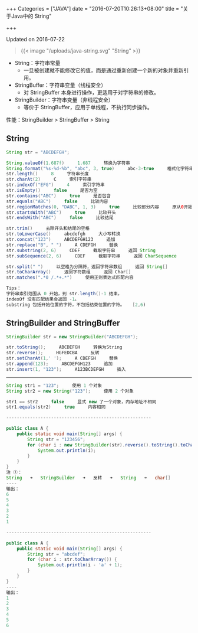 +++
Categories = ["JAVA"]
date = "2016-07-20T10:26:13+08:00"
title = "关于Java中的 String"

+++

<!--more-->

Updated on 2016-07-22

> {{< image "/uploads/java-string.svg" "String" >}}

* String：字符串常量
  * 一旦被创建就不能修改它的值，而是通过重新创建一个新的对象并重新引用。
* StringBuffer：字符串变量（线程安全）
  * 对 StringBuffer 本身进行操作，更适用于对字符串的修改。
* StringBuilder：字符串变量（非线程安全）
  * 等价于 StringBuffer，应用于单线程，不执行同步操作。

性能：StringBuilder > StringBuffer > String

## String
```java
String str = "ABCDEFGH";

String.valueOf(1.687f)     1.687     转换为字符串
String.format("%s-%d-%b", "abc", 3, true)     abc-3-true     格式化字符串
str.length()     8     字符串长度
str.charAt(2)     C     索引字符串
str.indexOf("EFG")     4     索引字符串
str.isEmpty()     false     是否为空
str.contains("ABC")     true     是否包含
str.equals("ABC")     false     比较内容
str.regionMatches(0, "DABC", 1, 3)     true     比较部分内容     原从0开始，新从1开始，比较长度为3
str.startsWith("ABC")     true     比较开头
str.endsWith("ABC")     false     比较结尾

str.trim()     去除开头和结尾的空格
str.toLowerCase()     abcdefgh     大小写转换
str.concat("123")     ABCDEFGH123     追加
str.replace("B", " ")     A CDEFGH     替换
str.substring(2, 6)     CDEF     截取字符串     返回 String
str.subSequence(2, 6)     CDEF     截取字符串     返回 CharSequence

str.split(" ")     以空格为分隔符，返回字符串数组     返回 String[]
str.toCharArray()     返回字符数组     返回 Char[]
str.matches(".*0 /.*+.*")     使用正则表达式匹配内容

Tips：
字符串索引范围从 0 开始，到 str.length()-1 结束。
indexOf 没有匹配结果会返回 -1。
substring 包括开始位置的字符，不包括结束位置的字符。   [2,6)
```

## StringBuilder and StringBuffer
```java
StringBuilder str = new StringBuilder("ABCDEFGH");

str.toString();     ABCDEFGH     转换为String
str.reverse();     HGFEDCBA     反转
str.setCharAt(1,' ');     A CDEFGH     替换
str.append(123);     ABCDEFGH123     追加
str.insert(1, "123");     A123BCDEFGH     插入
```

---

```java
String str1 = "123";     使用 1 个对象
String str2 = new String("123");     使用 2 个对象

str1 == str2     false     显式 new 了一个对象，内存地址不相同
str1.equals(str2)     true     内容相同

-------------------------------------------------------

public class A {
    public static void main(String[] args) {
        String str = "123456";
        for (char i : new StringBuilder(str).reverse().toString().toCharArray()) {     ①
            System.out.println(i);
        }
    }
}
注 ①：
String   ➜   StringBuilder   ➜   反转   ➜   String   ➜   char[]
----
输出：
6
5
4
3
2
1

-------------------------------------------------------

public class A {
    public static void main(String[] args) {
        String str = "abcdef";
        for (char i : str.toCharArray()) {
            System.out.println(i - 'a' + 1);
        }
    }
}
----
输出：
1
2
3
4
5
6
```